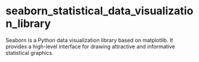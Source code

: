 # seaborn_statistical_data_visualization_library
Seaborn is a Python data visualization library based on matplotlib. It provides a high-level interface for drawing attractive and informative statistical graphics.
